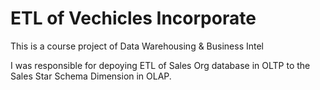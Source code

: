 # ETL of Vechicles Incorporate

This is a course project of Data Warehousing & Business Intel

I was responsible for depoying ETL of Sales Org database in OLTP to the Sales Star Schema Dimension in OLAP.
